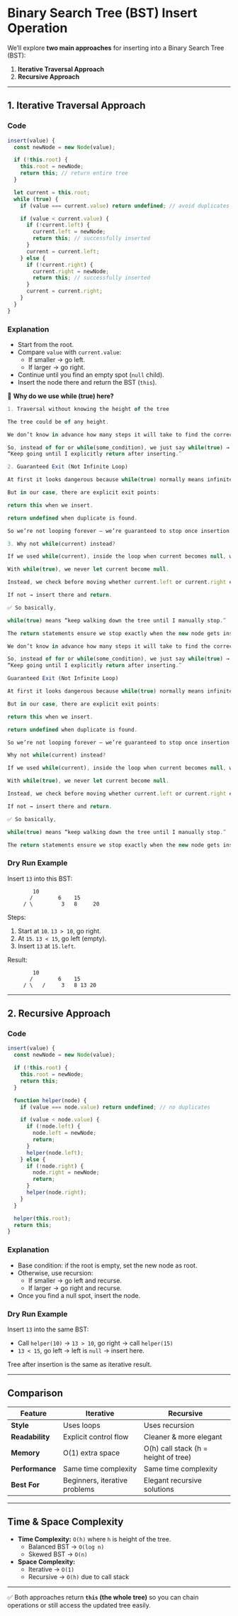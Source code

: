 # Binary Search Tree (BST) Insert Operation

We’ll explore **two main approaches** for inserting into a Binary Search Tree (BST):

1. **Iterative Traversal Approach**
2. **Recursive Approach**

---

## 1. Iterative Traversal Approach

### Code
```js
insert(value) {
  const newNode = new Node(value);

  if (!this.root) {
    this.root = newNode;
    return this; // return entire tree
  }

  let current = this.root;
  while (true) {
    if (value === current.value) return undefined; // avoid duplicates

    if (value < current.value) {
      if (!current.left) {
        current.left = newNode;
        return this; // successfully inserted
      }
      current = current.left;
    } else {
      if (!current.right) {
        current.right = newNode;
        return this; // successfully inserted
      }
      current = current.right;
    }
  }
}
```

### Explanation
- Start from the root.
- Compare `value` with `current.value`:
  - If smaller → go left.
  - If larger → go right.
- Continue until you find an empty spot (`null` child).
- Insert the node there and return the BST (`this`).


🔎 **Why do we use while (true) here?**
```js
1. Traversal without knowing the height of the tree

The tree could be of any height.

We don’t know in advance how many steps it will take to find the correct empty spot (null).

So, instead of for or while(some_condition), we just say while(true) → meaning:
“Keep going until I explicitly return after inserting.”

2. Guaranteed Exit (Not Infinite Loop)

At first it looks dangerous because while(true) normally means infinite loop.

But in our case, there are explicit exit points:

return this when we insert.

return undefined when duplicate is found.

So we’re not looping forever — we’re guaranteed to stop once insertion is done.

3. Why not while(current) instead?

If we used while(current), inside the loop when current becomes null, we’d already have missed the chance to insert the node.

With while(true), we never let current become null.

Instead, we check before moving whether current.left or current.right exists.

If not → insert there and return.

✅ So basically,

while(true) means “keep walking down the tree until I manually stop.”

The return statements ensure we stop exactly when the new node gets inserted.

We don’t know in advance how many steps it will take to find the correct empty spot (null).

So, instead of for or while(some_condition), we just say while(true) → meaning:
“Keep going until I explicitly return after inserting.”

Guaranteed Exit (Not Infinite Loop)

At first it looks dangerous because while(true) normally means infinite loop.

But in our case, there are explicit exit points:

return this when we insert.

return undefined when duplicate is found.

So we’re not looping forever — we’re guaranteed to stop once insertion is done.

Why not while(current) instead?

If we used while(current), inside the loop when current becomes null, we’d already have missed the chance to insert the node.

With while(true), we never let current become null.

Instead, we check before moving whether current.left or current.right exists.

If not → insert there and return.

✅ So basically,

while(true) means “keep walking down the tree until I manually stop.”

The return statements ensure we stop exactly when the new node gets inserted.
```

### Dry Run Example
Insert `13` into this BST:

```
        10
       /        6    15
     / \         3   8     20
```

Steps:
1. Start at `10`. `13 > 10`, go right.
2. At `15`. `13 < 15`, go left (empty).
3. Insert `13` at `15.left`.

Result:

```
        10
       /        6    15
     / \   /     3   8 13 20
```

---

## 2. Recursive Approach

### Code
```js
insert(value) {
  const newNode = new Node(value);

  if (!this.root) {
    this.root = newNode;
    return this;
  }

  function helper(node) {
    if (value === node.value) return undefined; // no duplicates

    if (value < node.value) {
      if (!node.left) {
        node.left = newNode;
        return;
      }
      helper(node.left);
    } else {
      if (!node.right) {
        node.right = newNode;
        return;
      }
      helper(node.right);
    }
  }

  helper(this.root);
  return this;
}
```

### Explanation
- Base condition: if the root is empty, set the new node as root.
- Otherwise, use recursion:
  - If smaller → go left and recurse.
  - If larger → go right and recurse.
- Once you find a null spot, insert the node.

### Dry Run Example
Insert `13` into the same BST:

- Call `helper(10)` → `13 > 10`, go right → call `helper(15)`
- `13 < 15`, go left → left is `null` → insert here.

Tree after insertion is the same as iterative result.

---

## Comparison

| Feature | Iterative | Recursive |
|---------|-----------|-----------|
| **Style** | Uses loops | Uses recursion |
| **Readability** | Explicit control flow | Cleaner & more elegant |
| **Memory** | O(1) extra space | O(h) call stack (h = height of tree) |
| **Performance** | Same time complexity | Same time complexity |
| **Best For** | Beginners, iterative problems | Elegant recursive solutions |

---

## Time & Space Complexity
- **Time Complexity:** `O(h)` where `h` is height of the tree.  
  - Balanced BST → `O(log n)`  
  - Skewed BST → `O(n)`
- **Space Complexity:**  
  - Iterative → `O(1)`  
  - Recursive → `O(h)` due to call stack

---

✅ Both approaches return **`this` (the whole tree)** so you can chain operations or still access the updated tree easily.

